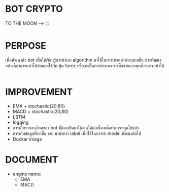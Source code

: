 # BOT CRYPTO 
  TO THE MOON --> 🌕
&nbsp;
&nbsp;
&nbsp;
# PERPOSE
  เพื่อพัฒนาตัว bot เพื่อใช้เรียนรู้การนำเอา algorithm มาใช้ในการเทรดค่าต่างๆมากขึ้น การพัฒนาอย่างนี้สามารถนำไปต่อยอดใช้กับ หุ้น forex หรือจะเป็นการคำนวณการซื้อขายกองทุนก็สามารถทำได้ 
&nbsp;
&nbsp;
&nbsp;
# IMPROVEMENT
- EMA + stochastic(20,80)
- MACD + stochastic(20,80)
- LSTM
- logging
- การเก็บรายละเอียดของ bot ที่ต้องเปิดมาใช้งานได้ต่อเนื่องเมื่อทำการหยุดไปแล้ว
- การเก็บข้อมูลที่เราซื้อ ขาย มาทำการ label เพื่อใช้ในการทำ model พัฒนาต่อไป
- Docker image
&nbsp;
&nbsp;
&nbsp;
# DOCUMENT 
- engine name:
  - EMA
  - MACD


